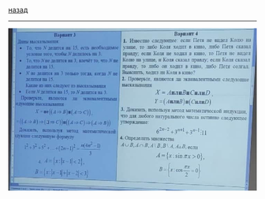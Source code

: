[назад](../../../ib/ib-1-2.md#Дискретная-математика)
***
![дм атта 2](../../../images/dm/ib/practice/att2/pr1.jpg)